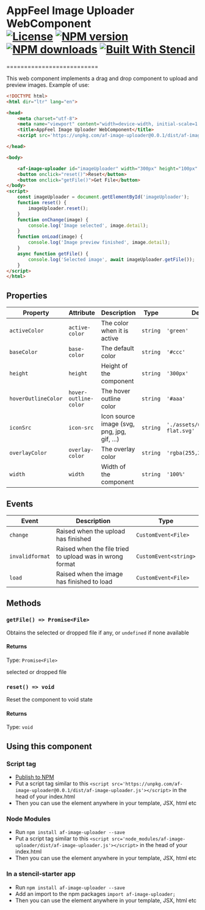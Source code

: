 

# AppFeel Image Uploader WebComponent<br>[![License][license]][npm-url] [![NPM version][npm-version]][npm-url] [![NPM downloads][npm-downloads]][npm-url] [![Built With Stencil][stencil]][stencil-url]
==========================


[stencil]: https://img.shields.io/badge/-Built%20With%20Stencil-16161d.svg?logo=data%3Aimage%2Fsvg%2Bxml%3Bbase64%2CPD94bWwgdmVyc2lvbj0iMS4wIiBlbmNvZGluZz0idXRmLTgiPz4KPCEtLSBHZW5lcmF0b3I6IEFkb2JlIElsbHVzdHJhdG9yIDE5LjIuMSwgU1ZHIEV4cG9ydCBQbHVnLUluIC4gU1ZHIFZlcnNpb246IDYuMDAgQnVpbGQgMCkgIC0tPgo8c3ZnIHZlcnNpb249IjEuMSIgaWQ9IkxheWVyXzEiIHhtbG5zPSJodHRwOi8vd3d3LnczLm9yZy8yMDAwL3N2ZyIgeG1sbnM6eGxpbms9Imh0dHA6Ly93d3cudzMub3JnLzE5OTkveGxpbmsiIHg9IjBweCIgeT0iMHB4IgoJIHZpZXdCb3g9IjAgMCA1MTIgNTEyIiBzdHlsZT0iZW5hYmxlLWJhY2tncm91bmQ6bmV3IDAgMCA1MTIgNTEyOyIgeG1sOnNwYWNlPSJwcmVzZXJ2ZSI%2BCjxzdHlsZSB0eXBlPSJ0ZXh0L2NzcyI%2BCgkuc3Qwe2ZpbGw6I0ZGRkZGRjt9Cjwvc3R5bGU%2BCjxwYXRoIGNsYXNzPSJzdDAiIGQ9Ik00MjQuNywzNzMuOWMwLDM3LjYtNTUuMSw2OC42LTkyLjcsNjguNkgxODAuNGMtMzcuOSwwLTkyLjctMzAuNy05Mi43LTY4LjZ2LTMuNmgzMzYuOVYzNzMuOXoiLz4KPHBhdGggY2xhc3M9InN0MCIgZD0iTTQyNC43LDI5Mi4xSDE4MC40Yy0zNy42LDAtOTIuNy0zMS05Mi43LTY4LjZ2LTMuNkgzMzJjMzcuNiwwLDkyLjcsMzEsOTIuNyw2OC42VjI5Mi4xeiIvPgo8cGF0aCBjbGFzcz0ic3QwIiBkPSJNNDI0LjcsMTQxLjdIODcuN3YtMy42YzAtMzcuNiw1NC44LTY4LjYsOTIuNy02OC42SDMzMmMzNy45LDAsOTIuNywzMC43LDkyLjcsNjguNlYxNDEuN3oiLz4KPC9zdmc%2BCg%3D%3D&colorA=16161d&style=flat-square
[stencil-url]: https://stenciljs.com
[npm-url]: https://www.npmjs.com/package/af-image-uploader
[license]: http://img.shields.io/badge/license-MIT-blue.svg?style=flat
[npm-version]: https://img.shields.io/npm/v/af-image-uploader.svg?style=flat
[npm-downloads]: https://img.shields.io/npm/dm/af-image-uploader.svg?style=flat


This web component implements a drag and drop component to upload and preview images.
Example of use:

```html
<!DOCTYPE html>
<html dir="ltr" lang="en">

<head>
    <meta charset="utf-8">
    <meta name="viewport" content="width=device-width, initial-scale=1.0, minimum-scale=1.0, maximum-scale=5.0">
    <title>AppFeel Image Uploader WebComponent</title>
    <script src='https://unpkg.com/af-image-uploader@0.0.1/dist/af-image-uploader.js'></script>

</head>

<body>

    <af-image-uploader id="imageUploader" width="300px" height="100px" onchange="onChange(event)" onload="onLoad(event)"></af-image-uploader>
    <button onclick="reset()">Reset</button>
    <button onclick="getFile()">Get File</button>
</body>
<script>
    const imageUploader = document.getElementById('imageUploader');
    function reset() {
        imageUploader.reset();
    }
    function onChange(image) {
        console.log('Image selected', image.detail);
    }
    function onLoad(image) {
        console.log('Image preview finished', image.detail);
    }
    async function getFile() {
        console.log('Selected image', await imageUploader.getFile());
    }
</script>
</html>
```

## Properties

| Property            | Attribute             | Description                                 | Type     | Default                            |
| ------------------- | --------------------- | ------------------------------------------- | -------- | ---------------------------------- |
| `activeColor`       | `active-color`        | The color when it is active                 | `string` | `'green'`                          |
| `baseColor`         | `base-color`          | The default color                           | `string` | `'#ccc'`                           |
| `height`            | `height`              | Height of the component                     | `string` | `'300px'`                          |
| `hoverOutlineColor` | `hover-outline-color` | The hover outline color                     | `string` | `'#aaa'`                           |
| `iconSrc`           | `icon-src`            | Icon source image (svg, png, jpg, gif, ...) | `string` | `'./assets/upload-cloud-flat.svg'` |
| `overlayColor`      | `overlay-color`       | The overlay color                           | `string` | `'rgba(255,255,255,0.5)'`          |
| `width`             | `width`               | Width of the component                      | `string` | `'100%'`                           |


## Events

| Event           | Description                                              | Type                  |
| --------------- | -------------------------------------------------------- | --------------------- |
| `change`        | Raised when the upload has finished                      | `CustomEvent<File>`   |
| `invalidformat` | Raised when the file tried to upload was in wrong format | `CustomEvent<string>` |
| `load`          | Raised when the image has finished to load               | `CustomEvent<File>`   |


## Methods

### `getFile() => Promise<File>`

Obtains the selected or dropped file if any, or `undefined` if none available

#### Returns

Type: `Promise<File>`

selected or dropped file

### `reset() => void`

Reset the component to void state

#### Returns

Type: `void`


## Using this component

### Script tag

- [Publish to NPM](https://docs.npmjs.com/getting-started/publishing-npm-packages)
- Put a script tag similar to this `<script src='https://unpkg.com/af-image-uploader@0.0.1/dist/af-image-uploader.js'></script>` in the head of your index.html
- Then you can use the element anywhere in your template, JSX, html etc

### Node Modules
- Run `npm install af-image-uploader --save`
- Put a script tag similar to this `<script src='node_modules/af-image-uploader/dist/af-image-uploader.js'></script>` in the head of your index.html
- Then you can use the element anywhere in your template, JSX, html etc

### In a stencil-starter app
- Run `npm install af-image-uploader --save`
- Add an import to the npm packages `import af-image-uploader;`
- Then you can use the element anywhere in your template, JSX, html etc
